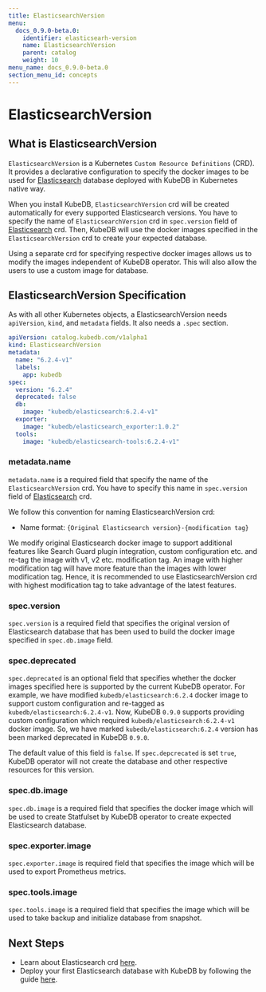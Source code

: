 ```yaml
---
title: ElasticsearchVersion
menu:
  docs_0.9.0-beta.0:
    identifier: elasticsearh-version
    name: ElasticsearchVersion
    parent: catalog
    weight: 10
menu_name: docs_0.9.0-beta.0
section_menu_id: concepts
---
```


# ElasticsearchVersion

## What is ElasticsearchVersion

`ElasticsearchVersion` is a Kubernetes `Custom Resource Definitions` (CRD). It provides a declarative configuration to specify the docker images to be used for [Elasticsearch](https://www.elastic.co/products/elasticsearch) database deployed with KubeDB in Kubernetes native way.

When you install KubeDB, `ElasticsearchVersion` crd will be created automatically for every supported Elasticsearch versions. You have to specify the name of `ElasticsearchVersion` crd in `spec.version` field of [Elasticsearch](/docs/concepts/databases/elasticsearch.md) crd. Then, KubeDB will use the docker images specified in the `ElasticsearchVersion` crd to create your expected database.

Using a separate crd for specifying respective docker images allows us to modify the images independent of KubeDB operator. This will also allow the users to use a custom image for database.

## ElasticsearchVersion Specification

As with all other Kubernetes objects, a ElasticsearchVersion needs `apiVersion`, `kind`, and `metadata` fields. It also needs a `.spec` section.

```yaml
apiVersion: catalog.kubedb.com/v1alpha1
kind: ElasticsearchVersion
metadata:
  name: "6.2.4-v1"
  labels:
    app: kubedb
spec:
  version: "6.2.4"
  deprecated: false
  db:
    image: "kubedb/elasticsearch:6.2.4-v1"
  exporter:
    image: "kubedb/elasticsearch_exporter:1.0.2"
  tools:
    image: "kubedb/elasticsearch-tools:6.2.4-v1"
```

### metadata.name

`metadata.name` is a required field that specify the name of the `ElasticsearchVersion` crd. You have to specify this name in `spec.version` field of [Elasticsearch](/docs/concepts/databases/elasticsearch.md) crd.

We follow this convention for naming ElasticsearchVersion crd:
- Name format: `{Original Elasticsearch version}-{modification tag}`

We modify original Elasticsearch docker image to support additional features like Search Guard plugin integration, custom configuration etc. and re-tag the image with v1, v2 etc. modification tag. An image with higher modification tag will have more feature than the images with lower modification tag. Hence, it is recommended to use ElasticsearchVersion crd with highest modification tag to take advantage of the latest features.

### spec.version

`spec.version` is a required field that specifies the original version of Elasticsearch database that has been used to build the docker image specified in `spec.db.image` field.

### spec.deprecated

`spec.deprecated` is an optional field that specifies whether the docker images specified here is supported by the current KubeDB operator. For example, we have modified `kubedb/elasticsearch:6.2.4` docker image to support custom configuration and re-tagged as `kubedb/elasticsearch:6.2.4-v1`. Now, KubeDB `0.9.0` supports providing custom configuration which required `kubedb/elasticsearch:6.2.4-v1` docker image. So, we have marked `kubedb/elasticsearch:6.2.4` version has been marked deprecated in KubeDB `0.9.0`.

The default value of this field is `false`. If `spec.depcrecated` is set `true`, KubeDB operator will not create the database and other respective resources for this version.

### spec.db.image

`spec.db.image` is a required field that specifies the docker image which will be used to create Statfulset by KubeDB operator to create expected Elasticsearch database.

### spec.exporter.image

`spec.exporter.image` is required field that specifies the image which will be used to export Prometheus metrics.

### spec.tools.image

`spec.tools.image` is a required field that specifies the image which will be used to take backup and initialize database from snapshot.

## Next Steps

- Learn about Elasticsearch crd [here](/docs/concepts/databases/elasticsearch.md).
- Deploy your first Elasticsearch database with KubeDB by following the guide [here](/docs/guides/elasticsearch/quickstart/quickstart.md).